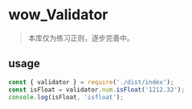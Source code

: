 # wow_Validator

> 本库仅为练习正则，逐步完善中。

## usage

```js
const { validator } = require('./dist/index');
const isFloat = validator.num.isFloat('1212.32');
console.log(isFloat, 'isfloat');
```

